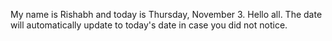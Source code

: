My name is Rishabh and today is Thursday, November 3. Hello all. The date will automatically update to today's date in case you did not notice.
